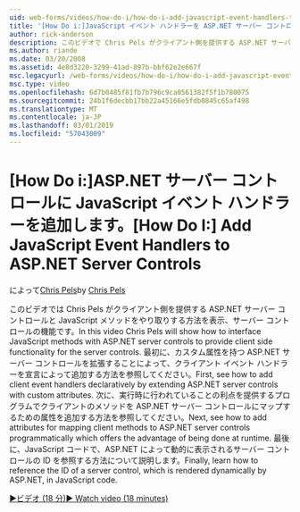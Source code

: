 ```yaml
---
uid: web-forms/videos/how-do-i/how-do-i-add-javascript-event-handlers-to-aspnet-server-controls
title: '[How Do i:]JavaScript イベント ハンドラーを ASP.NET サーバー コントロールに追加します |。Microsoft Docs'
author: rick-anderson
description: このビデオで Chris Pels がクライアント側を提供する ASP.NET サーバー コントロールと JavaScript メソッドをやり取りする方法を紹介サーバー contr. 機能.
ms.author: riande
ms.date: 03/20/2008
ms.assetid: 4e8d3220-3299-41ad-897b-bbf62e2e667f
msc.legacyurl: /web-forms/videos/how-do-i/how-do-i-add-javascript-event-handlers-to-aspnet-server-controls
msc.type: video
ms.openlocfilehash: 6d7b0485f81fb7b796c9ca0561382f5f1b780075
ms.sourcegitcommit: 24b1f6decbb17bb22a45166e5fdb0845c65af498
ms.translationtype: MT
ms.contentlocale: ja-JP
ms.lasthandoff: 03/01/2019
ms.locfileid: "57043009"
---
```

<a name="how-do-i-add-javascript-event-handlers-to-aspnet-server-controls"></a><span data-ttu-id="e2806-103">[How Do i:]ASP.NET サーバー コントロールに JavaScript イベント ハンドラーを追加します。</span><span class="sxs-lookup"><span data-stu-id="e2806-103">[How Do I:] Add JavaScript Event Handlers to ASP.NET Server Controls</span></span>
====================
<span data-ttu-id="e2806-104">によって[Chris Pels](https://twitter.com/chrispels)</span><span class="sxs-lookup"><span data-stu-id="e2806-104">by [Chris Pels](https://twitter.com/chrispels)</span></span>

<span data-ttu-id="e2806-105">このビデオでは Chris Pels がクライアント側を提供する ASP.NET サーバー コントロールと JavaScript メソッドをやり取りする方法を表示、サーバー コントロールの機能です。</span><span class="sxs-lookup"><span data-stu-id="e2806-105">In this video Chris Pels will show how to interface JavaScript methods with ASP.NET server controls to provide client side functionality for the server controls.</span></span> <span data-ttu-id="e2806-106">最初に、カスタム属性を持つ ASP.NET サーバー コントロールを拡張することによって、クライアント イベント ハンドラーを宣言によって追加する方法を参照してください。</span><span class="sxs-lookup"><span data-stu-id="e2806-106">First, see how to add client event handlers declaratively by extending ASP.NET server controls with custom attributes.</span></span> <span data-ttu-id="e2806-107">次に、実行時に行われていることの利点を提供するプログラムでクライアントのメソッドを ASP.NET サーバー コントロールにマップするための属性を追加する方法を参照してください。</span><span class="sxs-lookup"><span data-stu-id="e2806-107">Next, see how to add attributes for mapping client methods to ASP.NET server controls programmatically which offers the advantage of being done at runtime.</span></span> <span data-ttu-id="e2806-108">最後に、JavaScript コードで、ASP.NET によって動的に表示されるサーバー コントロールの ID を参照する方法について説明します。</span><span class="sxs-lookup"><span data-stu-id="e2806-108">Finally, learn how to reference the ID of a server control, which is rendered dynamically by ASP.NET, in JavaScript code.</span></span>

[<span data-ttu-id="e2806-109">&#9654;ビデオ (18 分)</span><span class="sxs-lookup"><span data-stu-id="e2806-109">&#9654; Watch video (18 minutes)</span></span>](https://channel9.msdn.com/Blogs/ASP-NET-Site-Videos/how-do-i-add-javascript-event-handlers-to-aspnet-server-controls)
